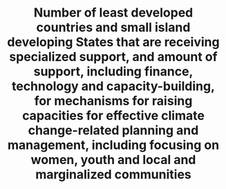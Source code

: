---
actual_indicator_available: Does this indicator (LDC or small island developing states
  receiving support) apply to the US?
comments_and_limitations: The United States is not an LDC or a SIDS, although we prioritize
  support for these countries in the provision of climate-related support.
data_non_statistical: false
date_metadata_updated: July, 2018 (Kali Kong)
goal_meta_link: http://unstats.un.org/sdgs/files/metadata-compilation/Metadata-Goal-13.pdf
graph: binary
graph_title: Does this indicator (LDC or small island developing states receiving
  support) apply to the US?
graph_type: line
has_metadata: true
indicator: 13.b.1
indicator_definition: Number of LDCs that are receiving specialized support for raising
  capacities for effective climate change related planning and management, including
  focusing on women, youth, local and marginalized communities
indicator_name: Number of least developed countries and small island developing States
  that are receiving specialized support, and amount of support, including finance,
  technology and capacity-building, for mechanisms for raising capacities for effective
  climate change-related planning and management, including focusing on women, youth
  and local and marginalized communities
indicator_sort_order: 13-0b-01
indicator_variable: ldc_sids_rcd_spprt_climate
layout: indicator
permalink: /13-b-1/
published: true
rationale_interpretation: As the effects of climate change are becoming more evident
  and acute, the need for effective climate services is greater than ever before.
  Climate services underpin climate action and achieving SDGs. Nevertheless, the GFCS
  High level Task Force had identified 70 countries that do not yet have sufficient
  capacities to develop and use climate services. This is a major focus of the GFCS.
  This indicator contributes and supports the achievement of several targets such
  as 1.5, 2.1, 6.1, 6.4, 6.5, 7.1, 9.1, 11.3, 11.5, 12.8, 13.1, 13.2, 14.2, 15.3.
reporting_status: complete
sdg_goal: 13
source_active_1: true
source_agency_staff_email_1: Elan_P_Strait@nsc.eop.gov
source_agency_staff_name_1: Elan Strait
source_agency_survey_dataset_1: National Security Council/Executive Office of the
  President
source_notes_1: null
source_title_1: null
source_url_1: (place holder)
target: Promote mechanisms for raising capacity for effective climate change-related
  planning and management in least developed countries and small island developing
  States, including focusing on women, youth and local and marginalized communities.
target_id: 13.b
title: Number of least developed countries and small island developing States that
  are receiving specialized support, and amount of support, including finance, technology
  and capacity-building, for mechanisms for raising capacities for effective climate
  change-related planning and management, including focusing on women, youth and local
  and marginalized communities
un_custodial_agency: 'OHRLLS, Regional Commissions, AOSIS, SIDS, Samoa Pathway (Partnering
  Agencies: UNISDR, UNFCCC, WMO)'
un_designated_tier: 3 (with data)
unit_of_measure: Yes/no
variable_description: null
variable_notes: null
---